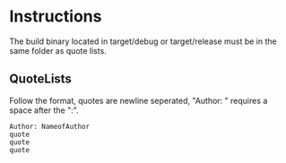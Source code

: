 # Instructions
The build binary located in target/debug or target/release must be in the same folder as quote lists.

## QuoteLists
Follow the format, quotes are newline seperated, "Author: " requires a space after the ":".
```
Author: NameofAuthor
quote
quote
quote
```
